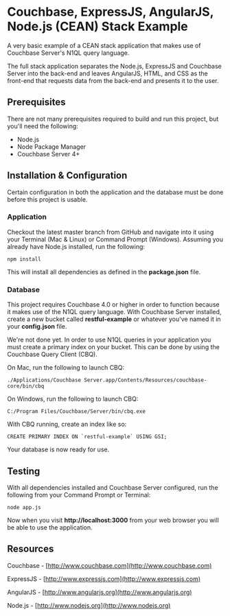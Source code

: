 # Couchbase, ExpressJS, AngularJS, Node.js (CEAN) Stack Example

A very basic example of a CEAN stack application that makes use of Couchbase Server's N1QL query language.

The full stack application separates the Node.js, ExpressJS and Couchbase Server into the back-end and leaves AngularJS, HTML, and CSS as the front-end that requests data from the back-end and presents it to the user.

## Prerequisites

There are not many prerequisites required to build and run this project, but you'll need the following:

* Node.js
* Node Package Manager
* Couchbase Server 4+

## Installation & Configuration

Certain configuration in both the application and the database must be done before this project is usable.

### Application

Checkout the latest master branch from GitHub and navigate into it using your Terminal (Mac & Linux) or Command Prompt (Windows).  Assuming you already have Node.js installed, run the following:

```
npm install
```

This will install all dependencies as defined in the **package.json** file.

### Database

This project requires Couchbase 4.0 or higher in order to function because it makes use of the N1QL query language.  With Couchbase Server installed, create a new bucket called **restful-example** or whatever you've named it in your **config.json** file.

We're not done yet.  In order to use N1QL queries in your application you must create a primary index on your bucket.  This can be done by using the Couchbase Query Client (CBQ).

On Mac, run the following to launch CBQ:

```
./Applications/Couchbase Server.app/Contents/Resources/couchbase-core/bin/cbq
```

On Windows, run the following to launch CBQ:

```
C:/Program Files/Couchbase/Server/bin/cbq.exe
```

With CBQ running, create an index like so:

```
CREATE PRIMARY INDEX ON `restful-example` USING GSI;
```

Your database is now ready for use.

## Testing

With all dependencies installed and Couchbase Server configured, run the following from your Command Prompt or Terminal:

```
node app.js
```

Now when you visit **http://localhost:3000** from your web browser you will be able to use the application.

## Resources

Couchbase - [http://www.couchbase.com](http://www.couchbase.com)

ExpressJS - [http://www.expressjs.com](http://www.expressjs.com)

AngularJS - [http://www.angularjs.org](http://www.angularjs.org)

Node.js - [http://www.nodejs.org](http://www.nodejs.org)
